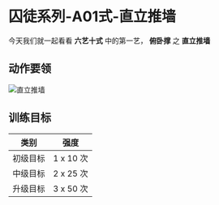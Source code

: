 # 囚徒系列-A01式-直立推墙

> 

今天我们就一起看看 **六艺十式** 中的第一艺， **俯卧撑** 之 **直立推墙**

## 动作要领

![直立推墙](../img/xx.jpg)

## 训练目标

| 类别 | 强度 |
| ---- | ----- |
| 初级目标 | 1 x 10 次 |
| 中级目标 | 2 x 25 次 |
| 升级目标 | 3 x 50 次 |

